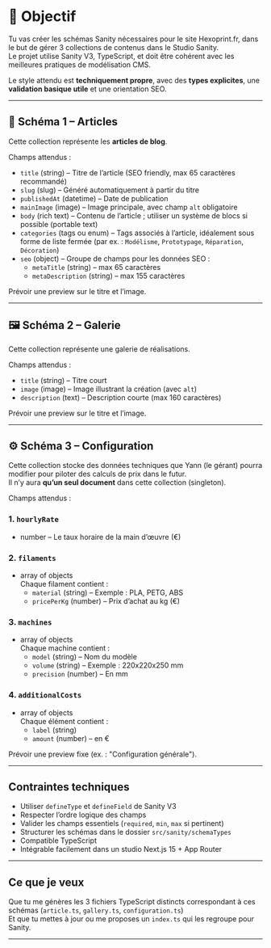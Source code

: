 # 🎯 Objectif

Tu vas créer les schémas Sanity nécessaires pour le site Hexoprint.fr, dans le but de gérer 3 collections de contenus dans le Studio Sanity.  
Le projet utilise Sanity V3, TypeScript, et doit être cohérent avec les meilleures pratiques de modélisation CMS.

Le style attendu est **techniquement propre**, avec des **types explicites**, une **validation basique utile** et une orientation SEO.

---

## 📰 Schéma 1 – Articles

Cette collection représente les **articles de blog**.

Champs attendus :

-   `title` (string) – Titre de l’article (SEO friendly, max 65 caractères recommandé)
-   `slug` (slug) – Généré automatiquement à partir du titre
-   `publishedAt` (datetime) – Date de publication
-   `mainImage` (image) – Image principale, avec champ `alt` obligatoire
-   `body` (rich text) – Contenu de l’article ; utiliser un système de blocs si possible (portable text)
-   `categories` (tags ou enum) – Tags associés à l’article, idéalement sous forme de liste fermée (par ex. : `Modélisme`, `Prototypage`, `Réparation`, `Décoration`)
-   `seo` (object) – Groupe de champs pour les données SEO :
    -   `metaTitle` (string) – max 65 caractères
    -   `metaDescription` (string) – max 155 caractères

Prévoir une preview sur le titre et l’image.

---

## 🖼️ Schéma 2 – Galerie

Cette collection représente une galerie de réalisations.

Champs attendus :

-   `title` (string) – Titre court
-   `image` (image) – Image illustrant la création (avec `alt`)
-   `description` (text) – Description courte (max 160 caractères)

Prévoir une preview sur le titre et l’image.

---

## ⚙️ Schéma 3 – Configuration

Cette collection stocke des données techniques que Yann (le gérant) pourra modifier pour piloter des calculs de prix dans le futur.  
Il n’y aura **qu’un seul document** dans cette collection (singleton).

Champs attendus :

### 1. `hourlyRate`

-   number – Le taux horaire de la main d’œuvre (€)

### 2. `filaments`

-   array of objects  
    Chaque filament contient :
    -   `material` (string) – Exemple : PLA, PETG, ABS
    -   `pricePerKg` (number) – Prix d’achat au kg (€)

### 3. `machines`

-   array of objects  
    Chaque machine contient :
    -   `model` (string) – Nom du modèle
    -   `volume` (string) – Exemple : 220x220x250 mm
    -   `precision` (number) – En mm

### 4. `additionalCosts`

-   array of objects  
    Chaque élément contient :
    -   `label` (string)
    -   `amount` (number) – en €

Prévoir une preview fixe (ex. : "Configuration générale").

---

## Contraintes techniques

-   Utiliser `defineType` et `defineField` de Sanity V3
-   Respecter l’ordre logique des champs
-   Valider les champs essentiels (`required`, `min`, `max` si pertinent)
-   Structurer les schémas dans le dossier `src/sanity/schemaTypes`
-   Compatible TypeScript
-   Intégrable facilement dans un studio Next.js 15 + App Router

---

## Ce que je veux

Que tu me génères les 3 fichiers TypeScript distincts correspondant à ces schémas (`article.ts`, `gallery.ts`, `configuration.ts`)  
Et que tu mettes à jour ou me proposes un `index.ts` qui les regroupe pour Sanity.

---
